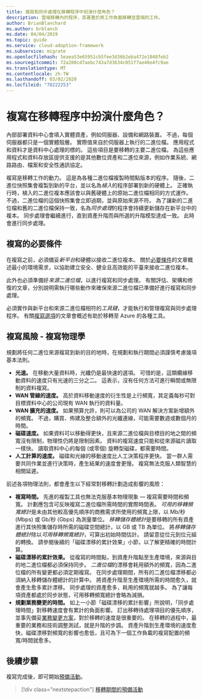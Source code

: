 ```yaml
---
title: 複寫和同步處理在移轉程序中扮演什麼角色？
description: 雲端移轉內的程序，其著重於將工作負載移轉至雲端的工作。
author: BrianBlanchard
ms.author: brblanch
ms.date: 04/04/2019
ms.topic: guide
ms.service: cloud-adoption-framework
ms.subservice: migrate
ms.openlocfilehash: 5eaea53e65951cb5fee3d36b2eba472e1048feb2
ms.sourcegitcommit: 72a280cd7aebc743a7d3634c051f7ae46e4fc9ae
ms.translationtype: MT
ms.contentlocale: zh-TW
ms.lasthandoff: 03/02/2020
ms.locfileid: "78222253"
---
```

<!-- markdownlint-disable MD026 -->

# <a name="what-role-does-replication-play-in-the-migration-process"></a>複寫在移轉程序中扮演什麼角色？

內部部署資料中心會填入實體資產，例如伺服器、設備和網路裝置。 不過，每個伺服器都只是一個實體殼層。 實際值來自於伺服器上執行的二進位檔。 應用程式和資料才是資料中心處理的標的。 這些項目是要移轉的主要二進位檔。 為這些應用程式和資料存放區提供支援的是其他數位資產和二進位來源，例如作業系統、網路路由、檔案和安全性通訊協定。

複寫是移轉工作的動力。 這是為各種二進位檔複製時間點版本的程序。 隨後，二進位快照集會複製到新的平台，並以名為*植入*的程序部署到新的硬體上。 正確執行時，植入的二進位複本應該會以與舊硬體上的原始二進位檔相同的方式運作。 不過，二進位檔的這個快照集會立即過期，並與原始來源不符。 為了讓新的二進位檔和舊的二進位檔保持一致，名為*同步處理*的程序會持續更新儲存在新平台中的複本。 同步處理會繼續進行，直到資產升階而與所選的升階模型達成一致。 此時會進行同步處理。

## <a name="required-prerequisites-to-replication"></a>複寫的必要條件

在複寫之前，必須備妥*新平台*和硬體以接收二進位複本。 關於[必要條件](../prerequisites/index.md)的文章概述最小的環境需求，以協助建立安全、健全且高效能的平臺來接收二進位複本。

此外也必須準備好*來源二進位檔*，以進行複寫和同步處理。 有關評估、架構和修復的文章，分別說明需執行哪些動作來確保來源二進位檔已準備好進行複寫和同步處理。

必須實作與新平台和來源二進位檔相符的*工具鏈*，才能執行和管理複寫與同步處理程序。 有關[複寫選項](./replicate-options.md)的文章會概述有助於移轉至 Azure 的各種工具。

## <a name="replication-risks---physics-of-replication"></a>複寫風險 - 複寫物理學

規劃將任何二進位來源複寫到新的目的地時，在規劃和執行期間必須謹慎考慮幾項基本法則。

- **光速。** 在移動大量資料時，光纖仍是最快速的選項。 可惜的是，這類纜線移動資料的速度只有光速的三分之二。 這表示，沒有任何方法可進行瞬間或無限制的資料複寫。
- **WAN 管線的速度。** 高於資料移動速度的衍生性是上行頻寬，其定義每秒可對目標資料中心的公司現有 WAN 執行的資料量。
- **WAN 擴充的速度。** 如果預算允許，則可以為公司的 WAN 解決方案新增額外的頻寬。 不過，購買、佈建及整合額外的光纖連線，可能需要數週或數個月的時間。
- **磁碟速度。** 如果資料可以移動得更快，且來源二進位檔與目標目的地之間的頻寬沒有限制，物理性仍將是限制因素。 資料的複寫速度只能和從來源磁片讀取一樣快。 讀取資料中心的每個 (或零個) 旋轉型磁碟，都需要時間。
- **人工計算的速度。** 磁碟和光線的移動速度比人工決策程序更快。 當一群人需要共同作業並進行決策時，產生結果的速度會更慢。 複寫無法克服人類智慧的相關延遲。

前述各項物理法則，都會產生以下經常對移轉計劃造成影響的風險：

- **複寫時間。** 先進的複製工具也無法克服基本物理現象 &mdash; 複寫需要時間和頻寬。 計劃應包含可反映複寫二進位檔所需時間的實際時間表。 *可用的移轉頻寬總計*是未由其他較高優先順序的商務需求所使用的頻寬上限，以 Mb/秒 (Mbps) 或 Gb/秒 (Gbps) 為測量單位。 *移轉儲存體總計*是要移轉的所有資產進行其快照集儲存時所需的磁碟空間總計，以 GB 或 TB 為單位。 將*移轉儲存體總計*除以*可用移轉頻寬總計*，可算出初始時間估計。 請留意從位元到位元組的轉換。 請參閱後續的「磁碟漂移的累計效果」小節，以了解更精確的時間計算。
- **磁碟漂移的累計效果。** 從複寫的時間點，到資產升階點至生產環境，來源與目的地二進位檔都必須保持同步。 *二進位檔*的漂移會耗用額外的頻寬，因為二進位檔的所有變更都必須定期複寫。 在同步處理期間，所有的二進位檔漂移都必須納入移轉儲存體總計的計算中。 將資產升階至生產環境所需的時間愈久，就會產生愈多累計漂移。 同步處理的資產愈多，耗用的頻寬就越多。 為了讓每項資產都處於同步狀態，可用移轉頻寬總計會略為減損。
- **規劃業務變更的時間。** 如上一小節「磁碟漂移的累計影響」所說明，「同步處理時間」對移轉速度會有累計的負面影響。 訂出移轉待處理項目的優先順序，並事先備妥[業務變更方案](../optimize/business-change-plan.md)，對於移轉的速度是很重要的。 在移轉的過程中，最重要的業務和技術調整測試，就是升階的步調。 資產升階到生產環境的速度愈快，磁碟漂移對頻寬的影響也愈低，且可為下一個工作負載的複寫配置的頻寬/時間就愈多。

## <a name="next-steps"></a>後續步驟

複寫完成後，即可開始[預備活動](./stage.md)。

> [!div class="nextstepaction"]
> [移轉期間的預備活動](./stage.md)
